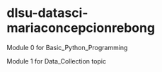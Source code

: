 # dlsu-datasci-mariaconcepcionrebong

<p> Module 0 for Basic_Python_Programming
<p> Module 1 for Data_Collection topic
